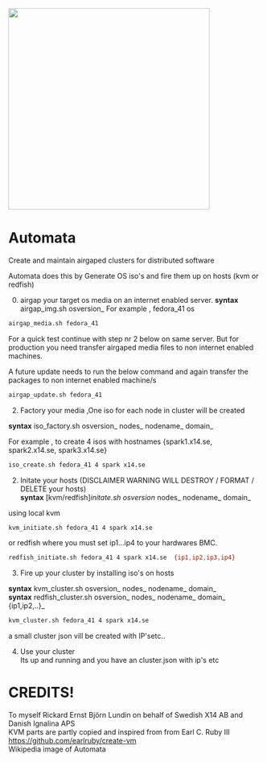 <img src="https://github.com/user-attachments/assets/d1918dcb-8de1-428e-87aa-7ff05ac45ab9" width="400" height="400">

# Automata
Create and maintain airgaped clusters for distributed software

Automata does this by Generate OS iso's and fire them up on hosts (kvm or redfish)

0) airgap your target os media on an internet enabled server.
**syntax** airgap_img.sh osversion_
For example , fedora_41 os
```bash
airgap_media.sh fedora_41 
```
For a quick test continue with step nr 2 below on same server. But for production you need transfer airgaped media files to non internet enabled machines.

 A future update needs to run the below command and again transfer the packages to non internet enabled machine/s
```bash
airgap_update.sh fedora_41 
```

2) Factory your media ,One iso for each node in cluster will be created

**syntax** iso_factory.sh osversion_ nodes_ nodename_ domain_  

For example , to create 4 isos with hostnames {spark1.x14.se, spark2.x14.se, spark3.x14.se}  
```bash
iso_create.sh fedora_41 4 spark x14.se
```

2) Initate your hosts   (DISCLAIMER WARNING WILL DESTROY / FORMAT / DELETE your hosts)  
**syntax** [kvm/redfish]_initate.sh  osversion_ nodes_ nodename_ domain_  

using local kvm  
```bash
kvm_initiate.sh fedora_41 4 spark x14.se
```
or redfish  where you must set ip1...ip4 to your hardwares BMC.  
```bash
redfish_initiate.sh fedora_41 4 spark x14.se  {ip1,ip2,ip3,ip4}
```


3) Fire up your cluster by installing iso's on hosts  

**syntax** kvm_cluster.sh osversion_ nodes_ nodename_ domain_   
**syntax** redfish_cluster.sh osversion_ nodes_ nodename_ domain_  {ip1,ip2,..}_

```bash
kvm_cluster.sh fedora_41 4 spark x14.se
```

a small cluster json vill be created with IP'setc..  

4) Use your cluster  
Its up and running and you have an cluster.json with ip's etc  



# CREDITS!  
To myself Rickard Ernst Björn Lundin on behalf of Swedish X14 AB and Danish Ignalina APS  
KVM parts are partly copied and inspired from from Earl C. Ruby III https://github.com/earlruby/create-vm  
Wikipedia image of Automata  

